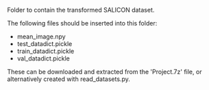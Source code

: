 Folder to contain the transformed SALICON dataset.

The following files should be inserted into this folder:
- mean_image.npy
- test_datadict.pickle
- train_datadict.pickle
- val_datadict.pickle

These can be downloaded and extracted from the 'Project.7z' file, or alternatively created with read_datasets.py.